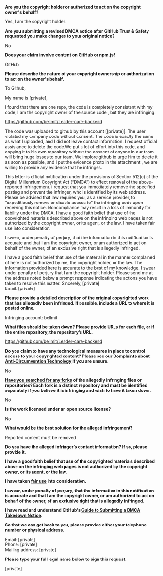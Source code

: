 **Are you the copyright holder or authorized to act on the copyright owner's behalf?**

Yes, I am the copyright holder.

**Are you submitting a revised DMCA notice after GitHub Trust & Safety requested you make changes to your original notice?**

No

**Does your claim involve content on GitHub or npm.js?**

GitHub

**Please describe the nature of your copyright ownership or authorization to act on the owner's behalf.**

To Github,

My name is [private],

I found that there are one repo, the code is completely consistent with my code, I am the copyright owner of the source code , but they are infringing:

https://github.com/bellmit/Leader-care-backend

The code was uploaded to github by this account [[private]]. The user violated my company code without consent. The code is exactly the same as what I uploaded, and I did not leave contact information. I request official assistance to delete the code.We put a lot of effort into this code, and copying it to his own repository without the consent of anyone in our team will bring huge losses to our team. We implore github to urge him to delete it as soon as possible, and I put the evidence photo in the attachment , we are willing to provide any evidence that he infringes.

This letter is official notification under the provisions of Section 512(c) of the Digital Millennium Copyright Act (“DMCA”) to effect removal of the above-reported infringement. I request that you immediately remove the specified posting and prevent the infringer, who is identified by its web address. Please be advised that law requires you, as a service provider, to “expeditiously remove or disable access to” the infringing code upon receiving this notice. Noncompliance may result in a loss of immunity for liability under the DMCA. I have a good faith belief that use of the copyrighted materials described above on the infringing web pages is not authorized by the copyright owner, or its agent, or the law. I have taken fair use into consideration.

I swear, under penalty of perjury, that the information in this notification is accurate and that I am the copyright owner, or am authorized to act on behalf of the owner, of an exclusive right that is allegedly infringed.

I have a good faith belief that use of the material in the manner complained of here is not authorized by me, the copyright holder, or the law. The information provided here is accurate to the best of my knowledge. I swear under penalty of perjury that I am the copyright holder. Please send me at the address noted below a prompt response indicating the actions you have taken to resolve this matter.  Sincerely, [private]  
Email: [private]  

**Please provide a detailed description of the original copyrighted work that has allegedly been infringed. If possible, include a URL to where it is posted online.**

Infringing account: bellmit

**What files should be taken down? Please provide URLs for each file, or if the entire repository, the repository’s URL.**

https://github.com/bellmit/Leader-care-backend

**Do you claim to have any technological measures in place to control access to your copyrighted content? Please see our <a href="https://docs.github.com/articles/guide-to-submitting-a-dmca-takedown-notice#complaints-about-anti-circumvention-technology">Complaints about Anti-Circumvention Technology</a> if you are unsure.**

No

**<a href="https://docs.github.com/articles/dmca-takedown-policy#b-what-about-forks-or-whats-a-fork">Have you searched for any forks</a> of the allegedly infringing files or repositories? Each fork is a distinct repository and must be identified separately if you believe it is infringing and wish to have it taken down.**

No

**Is the work licensed under an open source license?**

No

**What would be the best solution for the alleged infringement?**

Reported content must be removed

**Do you have the alleged infringer’s contact information? If so, please provide it.**

**I have a good faith belief that use of the copyrighted materials described above on the infringing web pages is not authorized by the copyright owner, or its agent, or the law.**

**I have taken <a href="https://www.lumendatabase.org/topics/22">fair use</a> into consideration.**

**I swear, under penalty of perjury, that the information in this notification is accurate and that I am the copyright owner, or am authorized to act on behalf of the owner, of an exclusive right that is allegedly infringed.**

**I have read and understand GitHub's <a href="https://docs.github.com/articles/guide-to-submitting-a-dmca-takedown-notice/">Guide to Submitting a DMCA Takedown Notice</a>.**

**So that we can get back to you, please provide either your telephone number or physical address.**

Email: [private]  
Phone: [private]  
Mailing address: [private]  

**Please type your full legal name below to sign this request.**

[private]  
